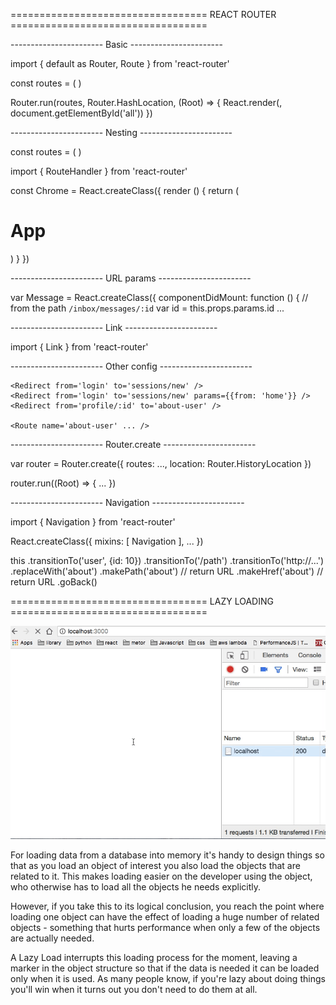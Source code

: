 ================================== REACT ROUTER ==================================

----------------------- Basic -----------------------

  import { default as Router, Route } from 'react-router'

  const routes = (
    <Route>
      <Route path='*' handler={RootView} />
    </Route>
  )

  Router.run(routes, Router.HashLocation, (Root) => {
    React.render(<Root />, document.getElementById('all'))
  })


----------------------- Nesting -----------------------

  const routes = (
    <Route handler={Chrome}>
      <Route path='about' handler={About} />
      <Route path='inbox' handler={Inbox} />
      <Route path='messages/:id' handler={Message} />
    </Route>
  )

  import { RouteHandler } from 'react-router'

  const Chrome = React.createClass({
    render () {
      return (
        <div>
          <h1>App</h1>
          <RouteHandler />
        </div>
      )
    }
  })


----------------------- URL params -----------------------

  var Message = React.createClass({
    componentDidMount: function () {
      // from the path `/inbox/messages/:id`
      var id = this.props.params.id
      ...


----------------------- Link -----------------------

  import { Link } from 'react-router'

  <!-- make a named route `user` -->
  <Link to='user' params={{userId: 10}} />

  <Link to='login'
    activeClassName='-active'
    onClick='...'>


----------------------- Other config -----------------------

  <Route path='/'>
    <DefaultRoute handler={Home} />
    <NotFoundRoute handler={NotFound} />
    
    <Redirect from='login' to='sessions/new' />
    <Redirect from='login' to='sessions/new' params={{from: 'home'}} />
    <Redirect from='profile/:id' to='about-user' />

    <Route name='about-user' ... />


----------------------- Router.create -----------------------

  var router = Router.create({
    routes: <Route>...</Route>,
    location: Router.HistoryLocation
  })

  router.run((Root) => { ... })


----------------------- Navigation -----------------------

import { Navigation } from 'react-router'

  React.createClass({
    mixins: [ Navigation ], ...
  })

  this
    .transitionTo('user', {id: 10})
    .transitionTo('/path')
    .transitionTo('http://...')
    .replaceWith('about')
    .makePath('about') // return URL
    .makeHref('about') // return URL
    .goBack()


  ================================== LAZY LOADING ==================================

  ![](https://raw.githubusercontent.com/asifvora/lazy-loading-react-js/master/lazy2.gif)

  For loading data from a database into memory it's handy to design things so that as you load an object of interest you also load the objects that are related to it. This makes loading easier on the developer using the object, who otherwise has to load all the objects he needs explicitly.

  However, if you take this to its logical conclusion, you reach the point where loading one object can have the effect of loading a huge number of related objects - something that hurts performance when only a few of the objects are actually needed.

  A Lazy Load interrupts this loading process for the moment, leaving a marker in the object structure so that if the data is needed it can be loaded only when it is used. As many people know, if you're lazy about doing things you'll win when it turns out you don't need to do them at all.
